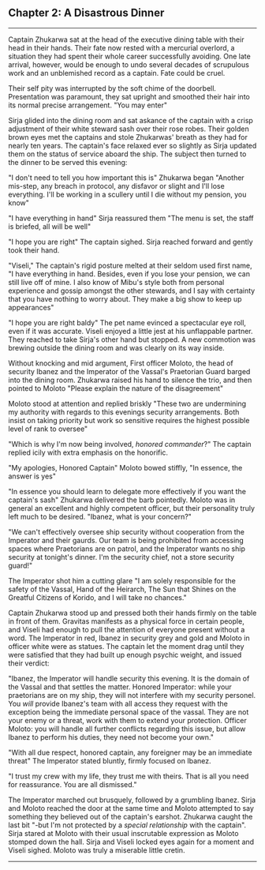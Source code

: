 ## Chapter 2: A Disastrous Dinner
---

Captain Zhukarwa sat at the head of the executive dining table with their head in their hands. Their fate now rested with a mercurial overlord, a situation they had spent their whole career successfully avoiding. One late arrival, however, would be enough to undo several decades of scrupulous work and an unblemished record as a captain. Fate could be cruel.

Their self pity was interrupted by the soft chime of the doorbell. Presentation was paramount, they sat upright and smoothed their hair into its normal precise arrangement. "You may enter"

Sirja glided into the dining room and sat askance of the captain with a crisp adjustment of their white steward sash over their rose robes. Their golden brown eyes met the captains and stole Zhukarwas' breath as they had for nearly ten years. The captain's face relaxed ever so slightly as Sirja updated them on the status of service aboard the ship. The subject then turned to the dinner to be served this evening:

"I don't need to tell you how important this is" Zhukarwa began "Another mis-step, any breach in protocol, any disfavor or slight and I'll lose everything. I'll be working in a scullery until I die without my pension, you know"

"I have everything in hand" Sirja reassured them "The menu is set, the staff is briefed, all will be well"

"I hope you are right" The captain sighed. Sirja reached forward and gently took their hand.

"Viseli," The captain's rigid posture melted at their seldom used first name, "I have everything in hand. Besides, even if you lose your pension, we can still live off of mine. I also know of Mibu's style both from personal experience and gossip amongst the other stewards, and I say with certainty that you have nothing to worry about. They make a big show to keep up appearances"

"I hope you are right baldy" The pet name evinced a spectacular eye roll, even if it was accurate. Viseli enjoyed a little jest at his unflappable partner. They reached to take Sirja's other hand but stopped. A new commotion was brewing outside the dining room and was clearly on its way inside.

Without knocking and mid argument, First officer Moloto, the head of security Ibanez and the Imperator of the Vassal's Praetorian Guard barged into the dining room. Zhukarwa raised his hand to silence the trio, and then pointed to Moloto "Please explain the nature of the disagreement"

Moloto stood at attention and replied briskly "These two are undermining my authority with regards to this evenings security arrangements. Both insist on taking priority but work so sensitive requires the highest possible level of rank to oversee"

"Which is why I'm now being involved, *honored commander*?" The captain replied icily with extra emphasis on the honorific.

"My apologies, Honored Captain" Moloto bowed stiffly, "In essence, the answer is yes"

"In essence you should learn to delegate more effectively if you want the captain's sash" Zhukarwa delivered the barb pointedly. Moloto was in general an excellent and highly competent officer, but their personality truly left much to be desired. "Ibanez, what is your concern?"

"We can't effectively oversee ship security without cooperation from the Imperator and their gaurds. Our team is being prohibited from accessing spaces where Praetorians are on patrol, and the Imperator wants no ship security at tonight's dinner. I'm the security chief, not a store security guard!"

The Imperator shot him a cutting glare "I am solely responsible for the safety of the Vassal, Hand of the Heirarch, The Sun that Shines on the Greatful Citizens of Korido, and I will take no chances."

Captain Zhukarwa stood up and pressed both their hands firmly on the table in front of them. Gravitas manifests as a physical force in certain people, and Viseli had enough to pull the attention of everyone present without a word. The Imperator in red, Ibanez in security grey and gold and Moloto in officer white were as statues. The captain let the moment drag until they were satisfied that they had built up enough psychic weight, and issued their verdict:

"Ibanez, the Imperator will handle security this evening. It is the domain of the Vassal and that settles the matter. Honored Imperator: while your praetorians are on my ship, they will not interfere with my security personel. You *will* provide Ibanez's team with all access they request with the exception being the immediate personal space of the vassal. They are not your enemy or a threat, work with them to extend your protection. Officer Moloto: you will handle all further conflicts regarding this issue, but allow Ibanez to perform his duties, they need not become your own."

"With all due respect, honored captain, any foreigner may be an immediate threat" The Imperator stated bluntly, firmly focused on Ibanez. 

"I trust my crew with my life, they trust me with theirs. That is all you need for reassurance. You are all dismissed."

The Imperator marched out brusquely, followed by a grumbling Ibanez. Sirja and Moloto reached the door at the same time and Moloto attempted to say something they believed out of the captain's earshot. Zhukarwa caught the last bit "-but I'm not protected by a *special relationship* with the captain". Sirja stared at Moloto with their usual inscrutable expression as Moloto stomped down the hall. Sirja and Viseli locked eyes again for a moment and Viseli sighed. Moloto was truly a miserable little cretin.

---

